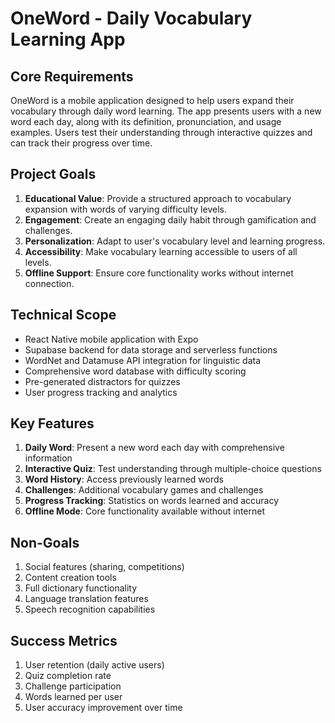 # OneWord - Daily Vocabulary Learning App

## Core Requirements

OneWord is a mobile application designed to help users expand their vocabulary through daily word learning. The app presents users with a new word each day, along with its definition, pronunciation, and usage examples. Users test their understanding through interactive quizzes and can track their progress over time.

## Project Goals

1. **Educational Value**: Provide a structured approach to vocabulary expansion with words of varying difficulty levels.
2. **Engagement**: Create an engaging daily habit through gamification and challenges.
3. **Personalization**: Adapt to user's vocabulary level and learning progress.
4. **Accessibility**: Make vocabulary learning accessible to users of all levels.
5. **Offline Support**: Ensure core functionality works without internet connection.

## Technical Scope

- React Native mobile application with Expo
- Supabase backend for data storage and serverless functions
- WordNet and Datamuse API integration for linguistic data
- Comprehensive word database with difficulty scoring
- Pre-generated distractors for quizzes
- User progress tracking and analytics

## Key Features

1. **Daily Word**: Present a new word each day with comprehensive information
2. **Interactive Quiz**: Test understanding through multiple-choice questions
3. **Word History**: Access previously learned words
4. **Challenges**: Additional vocabulary games and challenges
5. **Progress Tracking**: Statistics on words learned and accuracy
6. **Offline Mode**: Core functionality available without internet

## Non-Goals

1. Social features (sharing, competitions)
2. Content creation tools
3. Full dictionary functionality
4. Language translation features
5. Speech recognition capabilities

## Success Metrics

1. User retention (daily active users)
2. Quiz completion rate
3. Challenge participation
4. Words learned per user
5. User accuracy improvement over time 